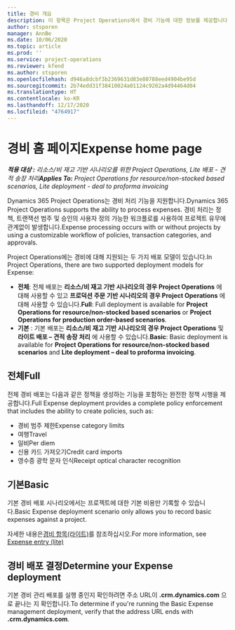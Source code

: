 ```yaml
---
title: 경비 개요
description: 이 항목은 Project Operations에서 경비 기능에 대한 정보를 제공합니다.
author: stsporen
manager: AnnBe
ms.date: 10/06/2020
ms.topic: article
ms.prod: ''
ms.service: project-operations
ms.reviewer: kfend
ms.author: stsporen
ms.openlocfilehash: d946a8dcbf3b2369631d83e80788eed4904be95d
ms.sourcegitcommit: 2b74edd31f38410024a01124c9202a4d94464d04
ms.translationtype: HT
ms.contentlocale: ko-KR
ms.lasthandoff: 12/17/2020
ms.locfileid: "4764917"
---
```

# <a name="expense-home-page"></a><span data-ttu-id="aad09-103">경비 홈 페이지</span><span class="sxs-lookup"><span data-stu-id="aad09-103">Expense home page</span></span>

<span data-ttu-id="aad09-104">_**적용 대상 :** 리소스/비 재고 기반 시나리오를 위한 Project Operations, Lite 배포 - 견적 송장 처리_</span><span class="sxs-lookup"><span data-stu-id="aad09-104">_**Applies To:** Project Operations for resource/non-stocked based scenarios, Lite deployment - deal to proforma invoicing_</span></span>


<span data-ttu-id="aad09-105">Dynamics 365 Project Operations는 경비 처리 기능을 지원합니다.</span><span class="sxs-lookup"><span data-stu-id="aad09-105">Dynamics 365 Project Operations supports the ability to process expenses.</span></span> <span data-ttu-id="aad09-106">경비 처리는 정책, 트랜잭션 범주 및 승인의 사용자 정의 가능한 워크플로를 사용하여 프로젝트 유무에 관계없이 발생합니다.</span><span class="sxs-lookup"><span data-stu-id="aad09-106">Expense processing occurs with or without projects by using a customizable workflow of policies, transaction categories, and approvals.</span></span>

<span data-ttu-id="aad09-107">Project Operations에는 경비에 대해 지원되는 두 가지 배포 모델이 있습니다.</span><span class="sxs-lookup"><span data-stu-id="aad09-107">In Project Operations, there are two supported deployment models for Expense:</span></span> 

- <span data-ttu-id="aad09-108">**전체**: 전체 배포는 **리소스/비 재고 기반 시나리오의 경우 Project Operations** 에 대해 사용할 수 있고 **프로덕션 주문 기반 시나리오의 경우 Project Operations** 에 대해 사용할 수 있습니다.</span><span class="sxs-lookup"><span data-stu-id="aad09-108">**Full**: Full deployment is available for **Project Operations for resource/non-stocked based scenarios** or **Project Operations for production order-based scenarios**.</span></span>
- <span data-ttu-id="aad09-109">**기본** : 기본 배포는 **리소스/비 재고 기반 시나리오의 경우 Project Operations** 및 **라이트 배포 – 견적 송장 처리** 에 사용할 수 있습니다.</span><span class="sxs-lookup"><span data-stu-id="aad09-109">**Basic**: Basic deployment is available for **Project Operations for resource/non-stocked based scenarios** and **Lite deployment – deal to proforma invoicing**.</span></span>

## <a name="full"></a><span data-ttu-id="aad09-110">전체</span><span class="sxs-lookup"><span data-stu-id="aad09-110">Full</span></span> 
<span data-ttu-id="aad09-111">전체 경비 배포는 다음과 같은 정책을 생성하는 기능을 포함하는 완전한 정책 시행을 제공합니다.</span><span class="sxs-lookup"><span data-stu-id="aad09-111">Full Expense deployment provides a complete policy enforcement that includes the ability to create policies, such as:</span></span>

  - <span data-ttu-id="aad09-112">경비 범주 제한</span><span class="sxs-lookup"><span data-stu-id="aad09-112">Expense category limits</span></span>
  - <span data-ttu-id="aad09-113">여행</span><span class="sxs-lookup"><span data-stu-id="aad09-113">Travel</span></span>
  - <span data-ttu-id="aad09-114">일비</span><span class="sxs-lookup"><span data-stu-id="aad09-114">Per diem</span></span>
  - <span data-ttu-id="aad09-115">신용 카드 가져오기</span><span class="sxs-lookup"><span data-stu-id="aad09-115">Credit card imports</span></span>
  - <span data-ttu-id="aad09-116">영수증 광학 문자 인식</span><span class="sxs-lookup"><span data-stu-id="aad09-116">Receipt optical character recognition</span></span>

## <a name="basic"></a><span data-ttu-id="aad09-117">기본</span><span class="sxs-lookup"><span data-stu-id="aad09-117">Basic</span></span> 
<span data-ttu-id="aad09-118">기본 경비 배포 시나리오에서는 프로젝트에 대한 기본 비용만 기록할 수 있습니다.</span><span class="sxs-lookup"><span data-stu-id="aad09-118">Basic Expense deployment scenario only allows you to record basic expenses against a project.</span></span> 

<span data-ttu-id="aad09-119">자세한 내용은[경비 항목(라이트)](basic-expense.md)를 참조하십시오.</span><span class="sxs-lookup"><span data-stu-id="aad09-119">For more information, see [Expense entry (lite)](basic-expense.md)</span></span>

## <a name="determine-your-expense-deployment"></a><span data-ttu-id="aad09-120">경비 배포 결정</span><span class="sxs-lookup"><span data-stu-id="aad09-120">Determine your Expense deployment</span></span>
<span data-ttu-id="aad09-121">기본 경비 관리 배포를 실행 중인지 확인하려면 주소 URL이 **.crm.dynamics.com** 으로 끝나는 지 확인합니다.</span><span class="sxs-lookup"><span data-stu-id="aad09-121">To determine if you're running the Basic Expense management deployment, verify that the address URL ends with **.crm.dynamics.com**.</span></span> 

